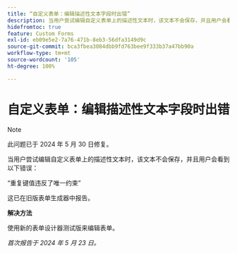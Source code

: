 ```yaml
---
title: “自定义表单：编辑描述性文本字段时出错”
description: 当用户尝试编辑自定义表单上的描述性文本时，该文本不会保存，并且用户会看到错误。有解决方法可用。
hidefromtoc: true
feature: Custom Forms
exl-id: eb09e5e2-7a76-471b-8eb3-56dfa3149d9c
source-git-commit: bca3fbea3084dbb9fd763bee9f333b37a47bb90a
workflow-type: tm+mt
source-wordcount: '105'
ht-degree: 100%

---
```


# 自定义表单：编辑描述性文本字段时出错

>[!NOTE]
>
>此问题已于 2024 年 5 月 30 日修复。

当用户尝试编辑自定义表单上的描述性文本时，该文本不会保存，并且用户会看到以下错误：

“重复键值违反了唯一约束”

这已在旧版表单生成器中报告。

**解决方法**

使用新的表单设计器测试版来编辑表单。

_首次报告于 2024 年 5 月 23 日。_
